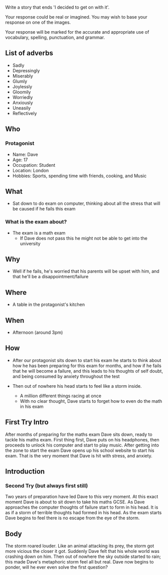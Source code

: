 Write a story that ends 'I decided to get on with it'.

Your response could be real or imagined. You may wish to base
your response on one of the images.

Your response will be marked for the accurate and appropriate
use of vocabulary, spelling, punctuation, and grammar.

## List of adverbs
* Sadly
* Depressingly
* Miserably
* Glumly
* Joylessly
* Gloomily
* Worriedly
* Anxiously
* Uneasily
* Reflectively

## Who
### Protagonist
* Name: Dave
* Age: 17
* Occupation: Student
* Location: London
* Hobbies: Sports, spending time with friends, cooking, and Music

## What
* Sat down to do exam on computer, thinking about all the stress that will be caused if he fails this exam
### What is the exam about?
* The exam is a math exam
    * If Dave does not pass this he might not be able to get into the university

## Why
* Well if he fails, he's worried that his parents will be upset with him, and that he'll be a disappointment/failure

## Where
* A table in the protagonist's kitchen

## When
* Afternoon (around 3pm)

## How
* After our protagonist sits down to start his exam he starts to think
about how he has been preparing for this exam for months, and how if he
fails that he will become a failure, and this leads to his thoughts of self
doubt, and being consumed by anxiety throughout the test

* Then out of nowhere his head starts to feel like a storm inside.
    * A million different things racing at once
    * With no clear thought, Dave starts to forget how to even do the math in
    his exam

## First Try Intro
After months of preparing for the maths exam Dave sits down, ready to tackle
his maths exam. First thing first, Dave puts on his headphones, then proceeds
to unlock his computer and start to play music. After getting into the zone to
start the exam Dave opens up his school website to start his exam. That is the
very moment that Dave is hit with stress, and anxiety.

## Introduction
### Second Try (but always first still)
Two years of preparation have led Dave to this very moment. At this exact
moment Dave is about to sit down to take his maths GCSE. As Dave approaches the
computer thoughts of failure start to form in his head. It is as if a storm of
terrible thoughts had formed in his head. As the exam starts Dave begins to
feel there is no escape from the eye of the storm.

## Body
The storm roared louder. Like an animal attacking its prey, the storm got more
vicious the closer it got. Suddenly Dave felt that his whole world was crashing
down on him. Then out of nowhere the sky outside started to rain; this made
Dave's metaphoric storm feel all but real. Dave now begins to ponder, will he
ever even solve the first question?
